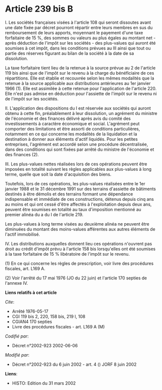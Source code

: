 # Article 239 bis B

I. Les sociétés françaises visées à l'article 108 qui seront dissoutes avant une date fixée par décret pourront répartir
entre leurs membres en sus du remboursement de leurs apports, moyennant le payement d'une taxe forfaitaire de 15 %, des
sommes ou valeurs au plus égales au montant net - après déduction de l'impôt sur les sociétés - des plus-values qui auront
été soumises à cet impôt, dans les conditions prévues au III ainsi que tout ou partie des réserves figurant au bilan de la
société à la date de sa dissolution.

La taxe forfaitaire tient lieu de la retenue à la source prévue au 2 de l'article 119 bis ainsi que de l'impôt sur le revenu
à la charge du bénéficiaire de ces répartitions. Elle est établie et recouvrée selon les mêmes modalités que la retenue à la
source applicable aux distributions antérieures au 1er janvier 1966 (1). Elle est assimilée à cette retenue pour
l'application de l'article 220. Elle n'est pas admise en déduction pour l'assiette de l'impôt sur le revenu ni de l'impôt sur
les sociétés.

II. L'application des dispositions du I est réservée aux sociétés qui auront obtenu à cette fin, préalablement à leur
dissolution, un agrément du ministre de l'économie et des finances délivré après avis du comité des investissements à
caractère économique et social. L'agrément peut comporter des limitations et être assorti de conditions particulières,
notamment en ce qui concerne les modalités de la liquidation et la destination à donner aux éléments d'actif liquidés. Pour
les petites entreprises, l'agrément est accordé selon une procédure décentralisée, dans des conditions qui sont fixées par
arrêté du ministre de l'économie et des finances (2).

III. Les plus-values nettes réalisées lors de ces opérations peuvent être imposées en totalité suivant les règles applicables
aux plus-values à long terme, quelle que soit la date d'acquisition des biens.

Toutefois, lors de ces opérations, les plus-values réalisées entre le 1er janvier 1988 et le 31 décembre 1991 sur des
terrains d'assiette de bâtiments destinés à être démolis et des terrains formant une dépendance indispensable et immédiate de
ces constructions, détenus depuis cinq ans au moins et qui ont cessé d'être affectés à l'exploitation depuis deux ans,
peuvent être soumises en totalité au taux d'imposition mentionné au premier alinéa du a du I de l'article 219.

Les plus-values à long terme visées au deuxième alinéa ne peuvent être diminuées du montant des moins-values afférentes aux
autres éléments de l'actif immobilisé.

IV. Les distributions auxquelles donnent lieu ces opérations n'ouvrent pas droit au crédit d'impôt prévu à l'article 158 bis
lorsqu'elles ont été soumises à la taxe forfaitaire de 15 % libératoire de l'impôt sur le revenu.

(1) En ce qui concerne les règles de prescription, voir livre des procédures fiscales, art. L169 A.

(2) Voir l'arrêté du 17 mai 1976 (JO du 22 juin) et l'article 170 septies de l'annexe IV.

**Liens relatifs à cet article**

_Cite_:

  - Arrêté 1976-05-17
  - CGI 119 bis 2, 220, 158 bis, 219 I, 108
  - CGIAN4 170 septies
  - Livre des procédures fiscales - art. L169 A (M)

_Codifié par_:

  - Décret n°2002-923 2002-06-06

_Modifié par_:

  - Décret n°2002-923 du 6 juin 2002 - art. 4 () JORF 8 juin 2002

**Liens**:

  - HISTO: Edition du 31 mars 2002
